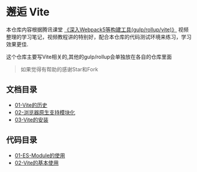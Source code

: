 # 邂逅 Vite

本仓库内容根据腾讯课堂 [《深入Webpack5等构建工具(gulp/rollup/vite)》](https://ke.qq.com/course/3135768) 视频整理的学习笔记，视频教程讲的特别好，配合本仓库的代码测试环境来练习，学习效果更佳.

这个仓库主要写Vite相关的,其他的gulp/rollup会单独放在各自的仓库里面

> 如果觉得有帮助的感谢Star和Fork

## 文档目录

- [01-Vite的历史](md/01-Vite的历史.md)
- [02-浏览器原生支持模块化](md/02.浏览器原生支持模块化.md)
- [03-Vite的安装](md/03-Vite的安装.md)
## 代码目录

- [01-ES-Module的使用](code/01-ES-Module的使用)
- [02-Vite的基本使用](code/02-Vite的基本使用)